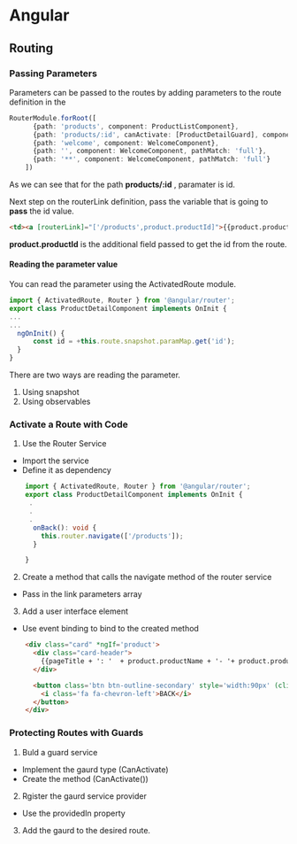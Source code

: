 # Angular

## Routing

### Passing Parameters

Parameters can be passed to the routes by adding parameters to the route definition in the 

```typescript
RouterModule.forRoot([
      {path: 'products', component: ProductListComponent},
      {path: 'products/:id', canActivate: [ProductDetailGuard], component: ProductDetailComponent},
      {path: 'welcome', component: WelcomeComponent},
      {path: '', component: WelcomeComponent, pathMatch: 'full'},
      {path: '**', component: WelcomeComponent, pathMatch: 'full'}
    ])
```

As we can see that for the path **products/:id** , paramater is id.

Next step on the routerLink definition, pass the variable that is going to **pass** the id value.

```html
<td><a [routerLink]="['/products',product.productId]">{{product.productName}}</a></td>
```

**product.productId** is the additional field passed to get the id from the route.

#### Reading the parameter value

You can read the parameter using the ActivatedRoute module.

```typescript
import { ActivatedRoute, Router } from '@angular/router';
export class ProductDetailComponent implements OnInit {
...
...
  ngOnInit() {
      const id = +this.route.snapshot.paramMap.get('id');
  }
}
```
There are two ways are reading the parameter. 
1. Using snapshot
2. Using observables

### Activate a Route with Code
1. Use the Router Service
  * Import the service
  * Define it as dependency
  ```typescript
      import { ActivatedRoute, Router } from '@angular/router';
      export class ProductDetailComponent implements OnInit {
       .
       .
       .
        onBack(): void {
          this.router.navigate(['/products']);
        }

      }
  ```
2. Create a method that calls the navigate method of the router service
  * Pass in the link parameters array
3. Add a user interface element
  * Use event binding to bind to the created method
  ```html
      <div class="card" *ngIf='product'>
        <div class="card-header">
          {{pageTitle + ': '  + product.productName + '- '+ product.productId}}
        </div>

        <button class='btn btn-outline-secondary' style='width:90px' (click)='onBack()'>
          <i class='fa fa-chevron-left'>BACK</i>
        </button>
      </div>
  ```
  
### Protecting Routes with Guards

1. Buld a guard service
  * Implement the gaurd type (CanActivate)
  * Create the method (CanActivate())
2. Rgister the gaurd service provider
  * Use the providedIn property
3. Add the gaurd to the desired route.
